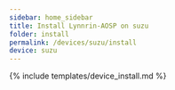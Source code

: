 ```yaml
---
sidebar: home_sidebar
title: Install Lynnrin-AOSP on suzu
folder: install
permalink: /devices/suzu/install
device: suzu
---
```

{% include templates/device_install.md %}
